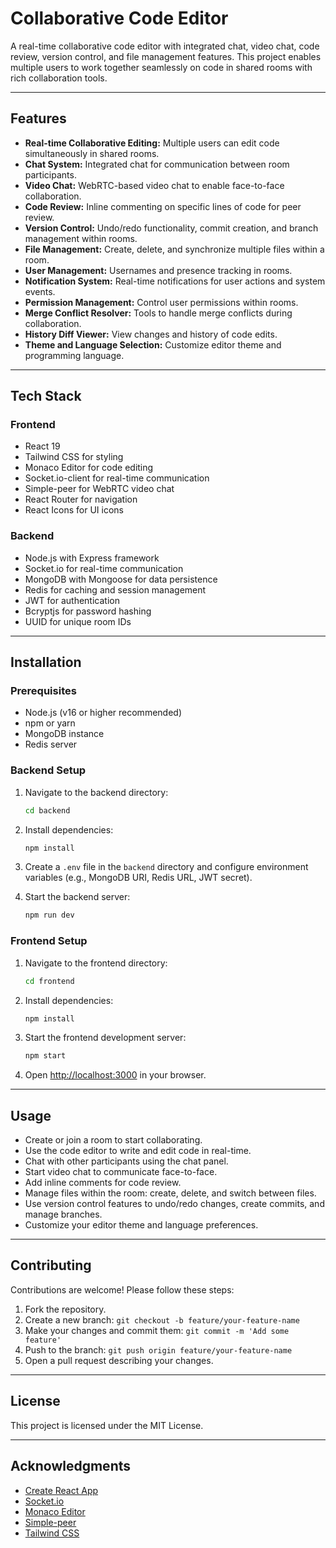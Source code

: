 # Collaborative Code Editor

A real-time collaborative code editor with integrated chat, video chat, code review, version control, and file management features. This project enables multiple users to work together seamlessly on code in shared rooms with rich collaboration tools.

---

## Features

- **Real-time Collaborative Editing:** Multiple users can edit code simultaneously in shared rooms.
- **Chat System:** Integrated chat for communication between room participants.
- **Video Chat:** WebRTC-based video chat to enable face-to-face collaboration.
- **Code Review:** Inline commenting on specific lines of code for peer review.
- **Version Control:** Undo/redo functionality, commit creation, and branch management within rooms.
- **File Management:** Create, delete, and synchronize multiple files within a room.
- **User Management:** Usernames and presence tracking in rooms.
- **Notification System:** Real-time notifications for user actions and system events.
- **Permission Management:** Control user permissions within rooms.
- **Merge Conflict Resolver:** Tools to handle merge conflicts during collaboration.
- **History Diff Viewer:** View changes and history of code edits.
- **Theme and Language Selection:** Customize editor theme and programming language.

---

## Tech Stack

### Frontend

- React 19
- Tailwind CSS for styling
- Monaco Editor for code editing
- Socket.io-client for real-time communication
- Simple-peer for WebRTC video chat
- React Router for navigation
- React Icons for UI icons

### Backend

- Node.js with Express framework
- Socket.io for real-time communication
- MongoDB with Mongoose for data persistence
- Redis for caching and session management
- JWT for authentication
- Bcryptjs for password hashing
- UUID for unique room IDs

---

## Installation

### Prerequisites

- Node.js (v16 or higher recommended)
- npm or yarn
- MongoDB instance
- Redis server

### Backend Setup

1. Navigate to the backend directory:

   ```bash
   cd backend
   ```

2. Install dependencies:

   ```bash
   npm install
   ```

3. Create a `.env` file in the `backend` directory and configure environment variables (e.g., MongoDB URI, Redis URL, JWT secret).

4. Start the backend server:

   ```bash
   npm run dev
   ```

### Frontend Setup

1. Navigate to the frontend directory:

   ```bash
   cd frontend
   ```

2. Install dependencies:

   ```bash
   npm install
   ```

3. Start the frontend development server:

   ```bash
   npm start
   ```

4. Open [http://localhost:3000](http://localhost:3000) in your browser.

---

## Usage

- Create or join a room to start collaborating.
- Use the code editor to write and edit code in real-time.
- Chat with other participants using the chat panel.
- Start video chat to communicate face-to-face.
- Add inline comments for code review.
- Manage files within the room: create, delete, and switch between files.
- Use version control features to undo/redo changes, create commits, and manage branches.
- Customize your editor theme and language preferences.

---

## Contributing

Contributions are welcome! Please follow these steps:

1. Fork the repository.
2. Create a new branch: `git checkout -b feature/your-feature-name`
3. Make your changes and commit them: `git commit -m 'Add some feature'`
4. Push to the branch: `git push origin feature/your-feature-name`
5. Open a pull request describing your changes.

---

## License

This project is licensed under the MIT License.

---

## Acknowledgments

- [Create React App](https://create-react-app.dev/)
- [Socket.io](https://socket.io/)
- [Monaco Editor](https://microsoft.github.io/monaco-editor/)
- [Simple-peer](https://github.com/feross/simple-peer)
- [Tailwind CSS](https://tailwindcss.com/)
